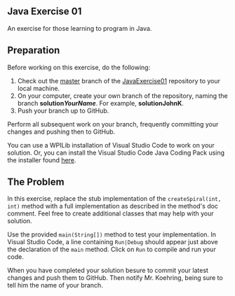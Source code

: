 ## Java Exercise 01

An exercise for those learning to program in Java.

## Preparation

Before working on this exercise, do the following:
1. Check out the [master](https://github.com/LAUNCH-TEAM-6352/JavaExercise01/tree/master)
branch of the [JavaExercise01](https://github.com/LAUNCH-TEAM-6352/JavaExercise01)
repository to your local machine.
2. On your computer, create your own branch of the repository, naming the branch
**solution*YourName***. For example, **solutionJohnK**.
3. Push your branch up to GitHub.

Perform all subsequent work on your branch, frequently committing your changes
and pushing then to GitHub.

You can use a WPILib installation of Visual Studio Code to work
on your solution. Or, you can install the Visual Studio Code
Java Coding Pack using the installer found
[here](https://code.visualstudio.com/learn/educators/installers).

## The Problem

In this exercise, replace the stub implementation of the `createSpiral(int, int)`
method with a full implementation as described in the method's doc comment.
Feel free to create additional classes that may help with your solution.

Use the provided `main(String[])` method to test your implementation.
In Visual Studio Code, a line containing `Run|Debug` should appear just
above the declaration of the `main` method. Click on `Run` to compile
and run your code.

When you have completed your solution besure to commit your latest changes
and push them to GitHub. Then notify Mr. Koehring, being sure to
tell him the name of your branch.
